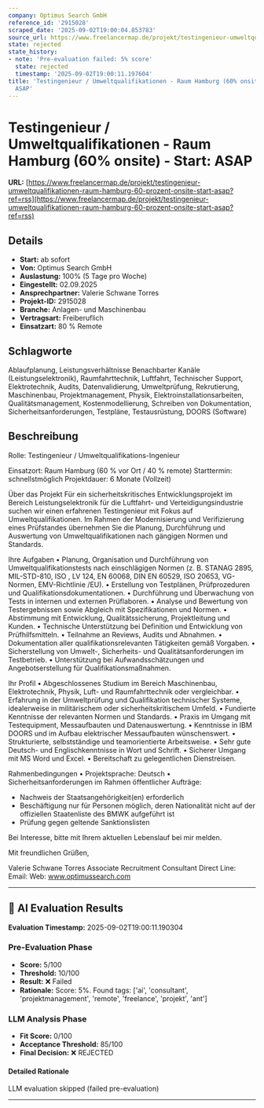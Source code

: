 ```yaml
---
company: Optimus Search GmbH
reference_id: '2915028'
scraped_date: '2025-09-02T19:00:04.853783'
source_url: https://www.freelancermap.de/projekt/testingenieur-umweltqualifikationen-raum-hamburg-60-prozent-onsite-start-asap?ref=rss
state: rejected
state_history:
- note: 'Pre-evaluation failed: 5% score'
  state: rejected
  timestamp: '2025-09-02T19:00:11.197604'
title: 'Testingenieur / Umweltqualifikationen - Raum Hamburg (60% onsite) - Start:
  ASAP'
---
```



# Testingenieur / Umweltqualifikationen - Raum Hamburg (60% onsite) - Start: ASAP
**URL:** [https://www.freelancermap.de/projekt/testingenieur-umweltqualifikationen-raum-hamburg-60-prozent-onsite-start-asap?ref=rss](https://www.freelancermap.de/projekt/testingenieur-umweltqualifikationen-raum-hamburg-60-prozent-onsite-start-asap?ref=rss)
## Details
- **Start:** ab sofort
- **Von:** Optimus Search GmbH
- **Auslastung:** 100% (5 Tage pro Woche)
- **Eingestellt:** 02.09.2025
- **Ansprechpartner:** Valerie  Schwane Torres
- **Projekt-ID:** 2915028
- **Branche:** Anlagen- und Maschinenbau
- **Vertragsart:** Freiberuflich
- **Einsatzart:** 80
                                                % Remote

## Schlagworte
Ablaufplanung, Leistungsverhältnisse Benachbarter Kanäle (Leistungselektronik), Raumfahrttechnik, Luftfahrt, Technischer Support, Elektrotechnik, Audits, Datenvalidierung, Umweltprüfung, Rekrutierung, Maschinenbau, Projektmanagement, Physik, Elektroinstallationsarbeiten, Qualitätsmanagement, Kostenmodellierung, Schreiben von Dokumentation, Sicherheitsanforderungen, Testpläne, Testausrüstung, DOORS (Software)

## Beschreibung
Rolle: Testingenieur / Umweltqualifikations-Ingenieur

Einsatzort: Raum Hamburg (60 % vor Ort / 40 % remote)
Starttermin: schnellstmöglich
Projektdauer: 6 Monate (Vollzeit)

Über das Projekt
Für ein sicherheitskritisches Entwicklungsprojekt im Bereich Leistungselektronik für die Luftfahrt- und Verteidigungsindustrie suchen wir einen erfahrenen Testingenieur mit Fokus auf Umweltqualifikationen. Im Rahmen der Modernisierung und Verifizierung eines Prüfstandes übernehmen Sie die Planung, Durchführung und Auswertung von Umweltqualifikationen nach gängigen Normen und Standards.

Ihre Aufgaben
• Planung, Organisation und Durchführung von Umweltqualifikationstests nach einschlägigen Normen (z. B. STANAG 2895, MIL-STD-810, ISO , LV 124, EN 60068, DIN EN 60529, ISO 20653, VG-Normen, EMV-Richtlinie /EU).
• Erstellung von Testplänen, Prüfprozeduren und Qualifikationsdokumentationen.
• Durchführung und Überwachung von Tests in internen und externen Prüflaboren.
• Analyse und Bewertung von Testergebnissen sowie Abgleich mit Spezifikationen und Normen.
• Abstimmung mit Entwicklung, Qualitätssicherung, Projektleitung und Kunden.
• Technische Unterstützung bei Definition und Entwicklung von Prüfhilfsmitteln.
• Teilnahme an Reviews, Audits und Abnahmen.
• Dokumentation aller qualifikationsrelevanten Tätigkeiten gemäß Vorgaben.
• Sicherstellung von Umwelt-, Sicherheits- und Qualitätsanforderungen im Testbetrieb.
• Unterstützung bei Aufwandsschätzungen und Angebotserstellung für Qualifikationsmaßnahmen.

Ihr Profil
• Abgeschlossenes Studium im Bereich Maschinenbau, Elektrotechnik, Physik, Luft- und Raumfahrttechnik oder vergleichbar.
• Erfahrung in der Umweltprüfung und Qualifikation technischer Systeme, idealerweise in militärischem oder sicherheitskritischem Umfeld.
• Fundierte Kenntnisse der relevanten Normen und Standards.
• Praxis im Umgang mit Testequipment, Messaufbauten und Datenauswertung.
• Kenntnisse in IBM DOORS und im Aufbau elektrischer Messaufbauten wünschenswert.
• Strukturierte, selbstständige und teamorientierte Arbeitsweise.
• Sehr gute Deutsch- und Englischkenntnisse in Wort und Schrift.
• Sicherer Umgang mit MS Word und Excel.
• Bereitschaft zu gelegentlichen Dienstreisen.

Rahmenbedingungen
• Projektsprache: Deutsch
• Sicherheitsanforderungen im Rahmen öffentlicher Aufträge:
- Nachweis der Staatsangehörigkeit(en) erforderlich
- Beschäftigung nur für Personen möglich, deren Nationalität nicht auf der offiziellen Staatenliste des BMWK aufgeführt ist
- Prüfung gegen geltende Sanktionslisten

Bei Interesse, bitte mit Ihrem aktuellen Lebenslauf bei mir melden.

Mit freundlichen Grüßen,

Valerie Schwane Torres
Associate Recruitment Consultant
Direct Line:
Email:
Web: www.optimussearch.com

---

## 🤖 AI Evaluation Results

**Evaluation Timestamp:** 2025-09-02T19:00:11.190304

### Pre-Evaluation Phase
- **Score:** 5/100
- **Threshold:** 10/100
- **Result:** ❌ Failed
- **Rationale:** Score: 5%. Found tags: ['ai', 'consultant', 'projektmanagement', 'remote', 'freelance', 'projekt', 'ant']

### LLM Analysis Phase
- **Fit Score:** 0/100
- **Acceptance Threshold:** 85/100
- **Final Decision:** ❌ REJECTED

#### Detailed Rationale
LLM evaluation skipped (failed pre-evaluation)

---
